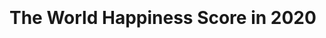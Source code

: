 <!DOCTYPE html>
<meta charset="utf-8">
<style>
    body {
        width: 940px;
        margin: 0 auto;
        margin-top: 2em;
    }
    svg {
        font: 10px sans-serif;
    }

    .axis path,
    .axis line {
        fill: none;
        stroke: black;
        shape-rendering: crispEdges;
    }
</style>
<body>
<h1>The World Happiness Score in 2020</h1>
<script src="d3.js"></script>
<script src="topojson.v1.min.js"></script>

<script>
    /**
     * copied from the following resources:
     * http://bl.ocks.org/micahstubbs/281d7b7a7e39a9b59cf80f1b8bd41a72
     * http://bl.ocks.org/msbarry/9911363
     * http://bl.ocks.org/weiglemc/6185069
     *
    **/

const margin = {top: 0, right: 0, bottom: 0, left: 0};
	const width = 1000 - margin.left - margin.right;
	const height = 2000 - margin.top - margin.bottom;

const color = d3.scaleThreshold()
        .domain([3, 3.5, 4, 4.5, 5, 5.5, 6, 6.5, 7, 7.5, 8])
        .range( d3.schemeRdYlGn[11] )
        .unknown(d3.rgb(255,200,200));

const size = d3.scaleSqrt()
        .domain([200000, 1310000000])
        .range([1, 25]);

const svg = d3.select('body')
			.append('svg')
			.attr('width', width)
			.attr('height', height);

const map = svg
        .append('g')
        .attr('class', 'map');

const scatterplot = svg
        .append('g')
        .attr('class', 'scatterplot')
        .attr("transform", "translate(100,500)");

const scatterplot2 = svg
        .append('g')
        .attr('class', 'scatterplot2')
        .attr("transform", "translate(100,690)");

const scatterplot3 = svg
        .append('g')
        .attr('class', 'scatterplot3')
        .attr("transform", "translate(100,880)");

const scatterplot4 = svg
        .append('g')
        .attr('class', 'scatterplot4')
        .attr("transform", "translate(100, 1070)");

const scatterplot5 = svg
        .append('g')
        .attr('class', 'scatterplot5')
        .attr("transform", "translate(100,1260)");

const projection = d3.geoMercator()
			.scale(100)
			.translate( [width / 2, 1000 / 3.5]);

const path = d3.geoPath().projection(projection);


Promise.all([
        d3.csv('happiness.csv'),
        d3.json('world_countries.json')

    ]).then(function(data) {
		const fertilityById = {};
        let happiness = data[0];
        let countries = data[1];

        let fieldColor = 'Ladderscore';
        let fieldYAxis = "Ladderscore";
        let fieldSize = "Population"
        let fieldCountry = "Country"

let Logged = 'Logged GDP per capita';
        let Social = "Social support";
        let Healthy = "Healthy life expectancy";
        let Freedom = "Freedom to make life choices";
        let Perceptions = "Perceptions of corruption";

happiness.forEach(d => {
            if(d[fieldColor] == '') {
                d[fieldColor] = undefined;
            };
        });
happiness.forEach(d => {
            if(d[fieldSize] == '') {
                d[fieldSize] = undefined;
            };
        });

happiness.forEach(d => {
            if(d[fieldCountry] == '') {
                d[fieldCountry] = undefined;
            };
        });
        happiness.forEach(d => { fertilityById[d.id] = +d[fieldColor]; });
        happiness.forEach(d => { fertilityById[d.id] = +d[fieldSize]; });
        happiness.forEach(d => { fertilityById[d.id] = +d[fieldCountry]; });
        countries.features.forEach( d => { d[fieldColor] = fertilityById[d.id]});

svg.append('g')
				.attr('class', 'countries')
				.selectAll('path')
				.data(countries.features)
				.enter().append('path')
                    .attr("class", d => { return "COUNTRY-CODE-"+d.id;} )
				.attr('d', path)
                .style("fill", function(d) { return color(d[fieldColor]);})
				.style('stroke', 'white')
				.style('opacity', 0.8)
				.style('stroke-width', 0.3)
				.on('mouseover',function(d){
                    d3.selectAll("."+d3.select(this).attr("class"))
                        .transition()
                        .duration(200)
                        .style("opacity", 1.0)
                        .style('stroke-width', 1.0)
                        .style("stroke", "black")
                        .style("fill", color(happiness[fieldColor]));
                    d3.select("."+d3.select(this).attr("class"))
                        .append("title")
                        .attr('country', function(d){return d.id})
                        .text(function(d){return d.Country;});
                })
				.on('mouseout', function(d){
                    d3.selectAll("."+d3.select(this).attr("class"))
                        .transition()
                        .duration(200)
                        .style('opacity', 0.8)
                        .style('stroke-width', 0.3)
                        .style("stroke", "white")
                });

svg.append('path')
				.datum(topojson.mesh(countries.features, (a, b) => a.id !== b.id))
				.attr('class', 'names')
				.attr('d', path);

var xValue = function(d) { return d[Logged];}, // data -> value
            xScale = d3.scaleLinear().range([0, 2000/2-150]), // value -> display
            xMap = function(d) { return xScale(xValue(d));}, // data -> display
            xAxis = d3.axisBottom().scale(xScale);

        // setup y
var yValue = function(d) { return d[fieldYAxis];}, // data -> value
            yScale = d3.scaleLinear().range([500/2-100, 0]), // value -> display
            yMap = function(d) { return yScale(yValue(d));}, // data -> display
            yAxis = d3.axisLeft().scale(yScale);

        // don't want dots overlapping axis, so add in buffer to data domain
xScale.domain([6.3, 12]);
        yScale.domain([2.2, 8]);

scatterplot.append("text")
            .attr("x", 10)
            .attr("y", 0 - (margin.top / 2))
            .style("font-size", "10px")
            .style("text-decoration", "underline")
            .text("The Happiness Score vs Logged GDP per Capita");
        // x-axis
        scatterplot.append("g")
            .attr("class", "x axis")
            .attr("transform", "translate(0," + (500/2-100) + ")")
            .call(xAxis)
            .append("text")
            .attr("class", "label")
            .attr("x", xScale(8))
            .attr("y", -6)
            .style("text-anchor", "end")
            .text(Logged.replace(/_/g, " "));

        // y-axis
scatterplot.append("g")
            .attr("class", "y axis")
            .call(yAxis)
            .append("text")
            .attr("class", "label")
            .attr("transform", "rotate(-90)")
            .attr("x", 0)
            .attr("y", yScale(100))
            .attr("dy", "1.5em")
            .style("text-anchor", "end")
            .text(fieldYAxis.replace(/_/g, " "));

        // draw dots
scatterplot.selectAll(".dot")
            .data(happiness)
            .enter().append("circle")
            .attr("class", d => { return "dot COUNTRY-"+d.Country; } )
            .attr("r", function(d) { return size(d[fieldSize]);})
            .attr("cx", xMap)
            .attr("cy", yMap)
            .style("fill", function(d) { return color(d[fieldColor]);})
            .attr('stroke', function(d) { return color(d[fieldColor]);})
            .attr('stroke-width',2)
            .attr("fill-opacity", .6)
            .on("mouseover", function(d) {
                d3.select(this)
                    .transition()
                    .duration(500)
                    .attr('r',35)
                d3.select(this)
                    .append("title")
                    .attr('country', function(d){return d.Country})
                    .text(function(d){return d.Country; })
                d3.selectAll("")
            })
            .on("mouseout", function(d) {
                d3.select(".dot")
                    .transition()
                    .duration(500)
                    .attr("r", function(d) { return size(d[fieldSize])})
                d3.select(this)
                    .transition()
                    .duration(500)
                    .attr("r", function(d) { return size(d[fieldSize]);})
            });


        // setup x
var xValue2 = function(d) { return d[Social];}, // data -> value
            xScale2 = d3.scaleLinear().range([0, 2000/2-150]), // value -> display
            xMap2 = function(d) { return xScale2(xValue2(d));}, // data -> display
            xAxis2 = d3.axisBottom().scale(xScale2);

        // don't want dots overlapping axis, so add in buffer to data domain
xScale2.domain([0.3, 1.0]);

scatterplot2.append("text")
            .attr("x", 10)
            .attr("y", 0 - (margin.top / 2))
            .style("font-size", "10px")
            .style("text-decoration", "underline")
            .text("The Happiness Score vs Social Support");

        // x-axis
scatterplot2.append("g")
            .attr("class", "x axis2")
            .attr("transform", "translate(0," + (500/2-100) + ")")
            .call(xAxis2)
            .append("text")
            .attr("class", "label")
            .attr("x", xScale2(10))
            .attr("y", -6)
            .style("text-anchor", "end")
            .text(Logged.replace(/_/g, " "));

        // y-axis
scatterplot2.append("g")
            .attr("class", "y axis")
            .call(yAxis)
            .append("text")
            .attr("class", "label")
            .attr("transform", "rotate(-90)")
            .attr("x", 0)
            .attr("y", yScale(100))
            .attr("dy", "1.5em")
            .style("text-anchor", "end")
            .text(fieldYAxis.replace(/_/g, " "));

        // draw dot
scatterplot2.selectAll(".dot")
            .data(happiness)
            .enter().append("circle")
            .attr("class", d => { return "dot COUNTRY-"+d.Country; } )
            .attr("r", function(d) { return size(d[fieldSize]);})
            .attr("cx", xMap2)
            .attr("cy", yMap)
            .style("fill", function(d) { return color(d[fieldColor]);})
            .attr('stroke', function(d) { return color(d[fieldColor]);})
            .attr('stroke-width',2)
            .attr("fill-opacity", .6)
            .on("mouseover", function(d) {
                d3.select(this)
                    .transition()
                    .duration(500)
                    .attr('r',35)
                d3.select(this)
                    .append("title")
                    .attr('country', function(d){return d.Country})
                    .text(function(d){return d.Country; });
            })
            .on("mouseout", function(d) {
                d3.select(this)
                    .transition()
                    .duration(500)
                    .attr("r", function(d) { return size(d[fieldSize]);})
            });


        // setup x
var xValue3 = function(d) { return d[Healthy];}, // data -> value
            xScale3 = d3.scaleLinear().range([0, 2000/2-150]), // value -> display
            xMap3 = function(d) { return xScale3(xValue3(d));}, // data -> display
            xAxis3 = d3.axisBottom().scale(xScale3);

        // don't want dots overlapping axis, so add in buffer to data domain
xScale3.domain([45, 80]);

scatterplot3.append("text")
            .attr("x", 10)
            .attr("y", 0 - (margin.top / 2))
            .style("font-size", "10px")
            .style("text-decoration", "underline")
            .text("The Happiness Score vs Healthy life expectancy");

        // x-axis
scatterplot3.append("g")
            .attr("class", "x axis3")
            .attr("transform", "translate(0," + (500/2-100) + ")")
            .call(xAxis3)
            .append("text")
            .attr("class", "label")
            .attr("x", xScale3(10))
            .attr("y", -6)
            .style("text-anchor", "end")
            .text(Logged.replace(/_/g, " "));

        // y-axis
scatterplot3.append("g")
            .attr("class", "y axis")
            .call(yAxis)
            .append("text")
            .attr("class", "label")
            .attr("transform", "rotate(-90)")
            .attr("x", 0)
            .attr("y", yScale(100))
            .attr("dy", "1.5em")
            .style("text-anchor", "end")
            .text(fieldYAxis.replace(/_/g, " "));

        // draw dots
scatterplot3.selectAll(".dot")
            .data(happiness)
            .enter().append("circle")
            .attr("class", d => { return "dot COUNTRY-"+d.Country; } )
            .attr("r", function(d) { return size(d[fieldSize]);})
            .attr("cx", xMap3)
            .attr("cy", yMap)
            .style("fill", function(d) { return color(d[fieldColor]);})
            .attr('stroke', function(d) { return color(d[fieldColor]);})
            .attr('stroke-width',2)
            .attr("fill-opacity", .6)
            .on("mouseover", function(d) {
                d3.select(this)
                    .transition()
                    .duration(500)
                    .attr('r',35)
                d3.select(this)
                    .append("title")
                    .attr('country', function(d){return d.Country})
                    .text(function(d){return d.Country; });
            })
            .on("mouseout", function(d) {
                d3.select(this)
                    .transition()
                    .duration(500)
                    .attr("r", function(d) { return size(d[fieldSize]);})
            });

        // setup x
var xValue4 = function(d) { return d[Freedom];}, // data -> value
            xScale4 = d3.scaleLinear().range([0, 2000/2-150]), // value -> display
            xMap4 = function(d) { return xScale4(xValue4(d));}, // data -> display
            xAxis4 = d3.axisBottom().scale(xScale4);

        // don't want dots overlapping axis, so add in buffer to data domain
xScale4.domain([0.35, 1]);

scatterplot4.append("text")
            .attr("x", 10)
            .attr("y", 0 - (margin.top / 2))
            .style("font-size", "10px")
            .style("text-decoration", "underline")
            .text("The Happiness Score vs Freedom to make life choices");

        // x-axis
scatterplot4.append("g")
            .attr("class", "x axis4")
            .attr("transform", "translate(0," + (500/2-100) + ")")
            .call(xAxis4)
            .append("text")
            .attr("class", "label")
            .attr("x", xScale4(10))
            .attr("y", -6)
            .style("text-anchor", "end")
            .text(Logged.replace(/_/g, " "));

        // y-axis
scatterplot4.append("g")
            .attr("class", "y axis")
            .call(yAxis)
            .append("text")
            .attr("class", "label")
            .attr("transform", "rotate(-90)")
            .attr("x", 0)
            .attr("y", yScale(100))
            .attr("dy", "1.5em")
            .style("text-anchor", "end")
            .text(fieldYAxis.replace(/_/g, " "));

        // draw dots
scatterplot4.selectAll(".dot")
            .data(happiness)
            .enter().append("circle")
            .attr("class", d => { return "dot COUNTRY-"+d.Country; } )
            .attr("r", function(d) { return size(d[fieldSize]);})
            .attr("cx", xMap4)
            .attr("cy", yMap)
            .style("fill", function(d) { return color(d[fieldColor]);})
            .attr('stroke', function(d) { return color(d[fieldColor]);})
            .attr('stroke-width',2)
            .attr("fill-opacity", .6)
            .on("mouseover", function(d) {
                d3.select(this)
                    .transition()
                    .duration(500)
                    .attr('r',35)
                d3.select(this)
                    .append("title")
                    .attr('country', function(d){return d.Country})
                    .text(function(d){return d.Country; });
            })
.on("mouseout", function(d) {
                d3.select(this)
                    .transition()
                    .duration(500)
                    .attr("r", function(d) { return size(d[fieldSize]);})
            });



        // setup x
var xValue5 = function(d) { return d[Perceptions];}, // data -> value
            xScale5 = d3.scaleLinear().range([0, 2000/2-150]), // value -> display
            xMap5 = function(d) { return xScale5(xValue5(d));}, // data -> display
            xAxis5 = d3.axisBottom().scale(xScale5);

        // don't want dots overlapping axis, so add in buffer to data domain
xScale5.domain([0.1, 1]);

scatterplot5.append("text")
            .attr("x", 10)
            .attr("y", 0 - (margin.top / 2))
            .style("font-size", "10px")
            .style("text-decoration", "underline")
            .text("The Happiness Score vs Perceptions of Corruption");

        // x-axis
scatterplot5.append("g")
            .attr("class", "x axis4")
            .attr("transform", "translate(0," + (500/2-100) + ")")
            .call(xAxis5)
            .append("text")
            .attr("class", "label")
            .attr("x", xScale4(10))
            .attr("y", -6)
            .style("text-anchor", "end")
            .text(Logged.replace(/_/g, " "));

        // y-axis
scatterplot5.append("g")
            .attr("class", "y axis")
            .call(yAxis)
            .append("text")
            .attr("class", "label")
            .attr("transform", "rotate(-90)")
            .attr("x", 0)
            .attr("y", yScale(100))
            .attr("dy", "1.5em")
            .style("text-anchor", "end")
            .text(fieldYAxis.replace(/_/g, " "));

        // draw dots
scatterplot5.selectAll(".dot")
            .data(happiness)
            .enter().append("circle")
            .attr("class", d => { return "dot COUNTRY-"+d.Country; } )
            .attr("r", function(d) { return size(d[fieldSize]);})
            .attr("cx", xMap5)
            .attr("cy", yMap)
            .style("fill", function(d) { return color(d[fieldColor]);})
            .attr('stroke', function(d) { return color(d[fieldColor]);})
            .attr('stroke-width',2)
            .attr("fill-opacity", .6)
            .on("mouseover", function(d) {
                d3.select(this)
                    .transition()
                    .duration(500)
                    .attr('r',35)
                d3.select(this)
                    .append("title")
                    .attr('country', function(d){return d.Country})
                    .text(function(d){return d.Country; });
            })
            .on("mouseout", function(d) {
                d3.select(this)
                    .transition()
                    .duration(500)
                    .attr("r", function(d) { return size(d[fieldSize]);})
            });


        // draw legend
var legend = scatterplot.append("g").attr("class", "legend-group").selectAll(".legend")
            .data(color.domain())
            .enter().append("g")
            .attr("class", "legend")
            .attr("transform", function(d, i) { return "translate(-100," + (i+1) * 20 + ")"; });

        // draw legend colored rectangles
legend.append("rect")
            .attr("x", width/1.05 + 4)
            .attr("width", 18)
            .attr("height", 18)
            .style("fill", (d,i)=> color(d-0.0001));

        // draw legend text
legend.append("text")
            .attr("x", width/1.0)
            .attr("y", 9)
            .attr("dy", ".35em")
            .style("text-anchor", "end")
            .text(function(d) { return "< "+d;});

scatterplot.select("g.legend-group")
            .append("g")
            .attr("class", "legend")
            .attr("transform", "translate(-100,0)")
            .append("text")
            .attr("x", width/1.03+28)
            .attr("y", 0)
            .attr("dy", "1.5em")
            .style("text-anchor", "end")
            .text(fieldColor);
});


</script>
</body>
</html>
